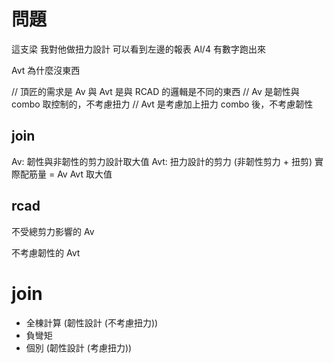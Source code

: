 # 問題

這支梁 我對他做扭力設計 可以看到左邊的報表 Al/4 有數字跑出來

Avt 為什麼沒東西

// 頂匠的需求是 Av 與 Avt 是與 RCAD 的邏輯是不同的東西
// Av 是韌性與 combo 取控制的，不考慮扭力
// Avt 是考慮加上扭力 combo 後，不考慮韌性

## join

Av: 韌性與非韌性的剪力設計取大值
Avt: 扭力設計的剪力 (非韌性剪力 + 扭剪)
實際配筋量 = Av Avt 取大值

## rcad

不受總剪力影響的 Av

不考慮韌性的 Avt

# join

- 全棟計算 (韌性設計 (不考慮扭力))
- 負彎矩
- 個別 (韌性設計 (考慮扭力))
